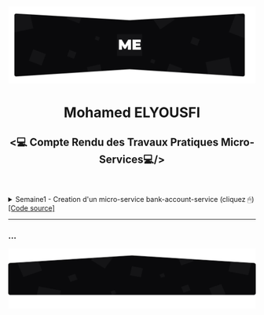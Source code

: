 <img src="./Images/topo_readme.jpg"/>
<h1 align="center">Mohamed ELYOUSFI</h1>
<h2 align="center"><💻 Compte Rendu des Travaux Pratiques Micro-Services💻/></h2><br><br>

<details>
    <summary>Semaine1 - Creation d'un micro-service bank-account-service (cliquez  🖱) <a href="https://github.com/ElyousfiMohamed/Micro-Services-avec-Spring-Cloud/tree/master/Semaine%201/bank-account-service"> [Code source]</a></summary>
    <p>
        <h3>Entities</h3>
        <h5>- Entity BankAccount</h5>
        <img src="./Images/Screenshot_1.png" width="700"/>
	<h5>- Enum AccountType</h5>
        <img src="./Images/Screenshot_2.png" width="700"/>
	<h3>Repositories</h3>
        <h5>- BankAccount Repository</h5>
        <img src="./Images/Screenshot_3.png" width="700"/>
  <h3>Dto</h3>
        <h5>- BankAccount Dto</h5>
        <img src="./Images/Screenshot_4.png" width="700"/>
  <h3>Mapper</h3>
        <h5>- BankAccount Mapper</h5>
        <img src="./Images/Screenshot_5.png" width="700"/>
        <img src="./Images/Screenshot_6.png" width="700"/>
  <h3>Exception</h3>
        <h5>- BankAccountNotFound Exception</h5>
        <img src="./Images/Screenshot_7.png" width="700"/>
	<h3>Services</h3>
	<h5>- Service BankAccount</h5>
        <img src="./Images/Screenshot_8.png" width="700"/>
  <h5>- Implementation</h5>
        <img src="./Images/Screenshot_9.png" width="700"/>
        <img src="./Images/Screenshot_10.png" width="700"/>
	<h3>Controllers</h3>
        <h5>- BankAccount Controller</h5>
        <img src="./Images/Screenshot_11.png" width="700"/>
	<h3>Insertion données de test</h3>
        <img src="./Images/Screenshot_12.png" width="700"/>
	<img src="./Images/Screenshot_19.png" width="700"/>
  <h3>Documentation Swagger</h3>
        <img src="./Images/Screenshot_13.png" width="700"/>
	<h3>API (postman)</h3>
        <h5>- getAllBankAccounts</h5>
        <img src="./Images/Screenshot_14.png" width="700"/>
        <h5>- getBankAccountById</h5>
        <img src="./Images/Screenshot_15.png" width="700"/>
        <h5>- addBankAccount</h5>
        <img src="./Images/Screenshot_18.png" width="700"/>
        <h5>- updateBankAccount</h5>
        <img src="./Images/Screenshot_17.png" width="700"/>
        <h5>- deleteBankAccount</h5>
        <img src="./Images/Screenshot_16.png" width="700"/>
    </p>
</details>

---

<h3>...</h3>
<img src="./Images/rodape_readme.jpg" alt="Art for footer readme.md" />
